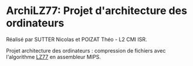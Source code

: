 # ArchiLZ77: Projet d'architecture des ordinateurs

Réalisé par SUTTER Nicolas et POIZAT Théo - L2 CMI ISR.

Projet architecture des ordinateurs : compression de fichiers avec l'algorithme [LZ77](https://fr.wikipedia.org/wiki/LZ77_et_LZ78) en assembleur MIPS.

